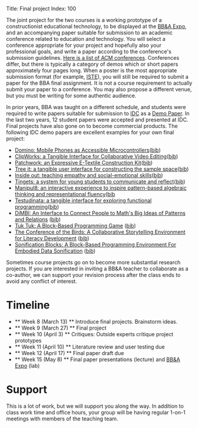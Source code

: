 Title: Final project
Index: 100

The joint project for the two courses is a working prototype of a constructionist educational technology, to be displayed at the [BB&A Expo]({filename}/logistics/expo.md), and an accompanying paper suitable for submission to an academic conference related to education and technology. You will select a conference appropriate for your project and hopefully also your professional goals, and write a paper according to the conference's submission guidelines. [Here is a list of ACM conferences](https://sigchi.org/conferences/upcoming-conferences/).  Conferences differ, but there is typically a category of demos which or short papers approximately four pages long. When a poster is the most appropriate submission format (for example, [ISTE](https://conference.iste.org/2019/presenters/pdfs/ISTE2019_submission_guide.pdf)), you will still be required to submit a paper for the BBA final assignment. It is not a course requirement to actually submit your paper to a conference.  You may also propose a different venue, but you must be writing for some authentic audience.

In prior years, BBA was taught on a different schedule, and students were required to write papers suitable for submission to [IDC](http://idc-2018.org/) as a [Demo Paper](http://idc-2018.org/demos-art-installations/). In the last two years, 12 student papers were accepted and presented at IDC. Final projects have also gone on to become commercial products. The following IDC demo papers are excellent examples for your own final project:

- [Domino: Mobile Phones as Accessible Microcontrollers](https://doi.org/10.1145/3202185.3213524)([bib]({static}/resources/biblatex/domino.bib))
- [ClipWorks: a Tangible Interface for Collaborative Video Editing](https://doi.org/10.1145/3202185.3210758)([bib]({static}/resources/biblatex/clipworks.bib))
- [Patchwork: an Expressive E-Textile Construction Kit](https://doi.org/10.1145/3202185.3210770)([bib]({static}/resources/biblatex/patchwork.bib))
- [Tree it: a tangible user interface for constructing the sample space](https://doi.org/10.1145/3202185.3210757)([bib]({static}/resources/biblatex/treeit.bib))
- [Inside out: teaching empathy and social-emotional skills](https://doi.org/10.1145/3202185.3213525)([bib]({static}/resources/biblatex/insideout.bib))
- [Tingets: a system for young students to communicate and reflect](https://doi.org/10.1145/3202185.3210759)([bib]({static}/resources/biblatex/tingets.bib))
- [Manipul8: an interactive experience to inspire pattern-based algebraic thinking and representational fluency](https://doi.org/10.1145/3202185.3210763)([bib]({static}/resources/biblatex/manipul8.bib)
- [Testudinata: a tangible interface for exploring functional programming](https://doi.org/10.1145/3202185.3210762)([bib]({static}/resources/biblatex/testudinata.bib))
- [DiMBI: An Interface to Connect People to Math's Big Ideas of Patterns and Relations](https://doi.org/10.1145/3078072.3091989) ([bib]({static}/resources/biblatex/dimbi.bib))
- [Tuk Tuk: A Block-Based Programming Game](https://doi.org/10.1145/3078072.3091990) ([bib]({static}/resources/biblatex/tuktuk.bib))
- [The Conference of the Birds: A Collaborative Storytelling Environment for Literacy Development](https://doi.org/10.1145/3078072.3091991) ([bib]({static}/resources/biblatex/conf_birds.bib))
- [Sonification Blocks: A Block-Based Programming Environment For Embodied Data Sonification](https://doi.org/10.1145/3078072.3091992) ([bib]({static}/resources/biblatex/sonification_blocks.bib))

Sometimes course projects go on to become more substantial research projects. If you are interested in inviting a BB&amp;A teacher to collaborate as a co-author, we can support your revision process after the class ends to avoid any conflict of interest. 

# Timeline

- ** Week 8 (March 13) ** Introduce final projects. Brainstorm ideas. 
- ** Week 9 (March 27) ** Final project 
- ** Week 10 (April 3) ** Critiques: Outside experts critique project prototypes
- ** Week 11 (April 10) ** Literature review and user testing due
- ** Week 12 (April 17) ** Final paper draft due
- ** Week 15 (May 8) ** Final paper presentations (lecture) and [BB&A Expo]({filename}/logistics/expo.md) (lab)

# Support

This is a lot of work, but we will support you along the way. In addition to class work time and office hours, your group will be having regular 1-on-1 meetings with members of the teaching team.
